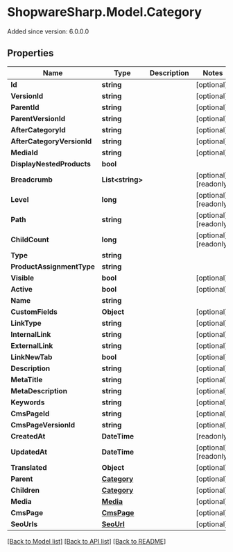 # ShopwareSharp.Model.Category
Added since version: 6.0.0.0

## Properties

Name | Type | Description | Notes
------------ | ------------- | ------------- | -------------
**Id** | **string** |  | [optional] 
**VersionId** | **string** |  | [optional] 
**ParentId** | **string** |  | [optional] 
**ParentVersionId** | **string** |  | [optional] 
**AfterCategoryId** | **string** |  | [optional] 
**AfterCategoryVersionId** | **string** |  | [optional] 
**MediaId** | **string** |  | [optional] 
**DisplayNestedProducts** | **bool** |  | 
**Breadcrumb** | **List&lt;string&gt;** |  | [optional] [readonly] 
**Level** | **long** |  | [optional] [readonly] 
**Path** | **string** |  | [optional] [readonly] 
**ChildCount** | **long** |  | [optional] [readonly] 
**Type** | **string** |  | 
**ProductAssignmentType** | **string** |  | 
**Visible** | **bool** |  | [optional] 
**Active** | **bool** |  | [optional] 
**Name** | **string** |  | 
**CustomFields** | **Object** |  | [optional] 
**LinkType** | **string** |  | [optional] 
**InternalLink** | **string** |  | [optional] 
**ExternalLink** | **string** |  | [optional] 
**LinkNewTab** | **bool** |  | [optional] 
**Description** | **string** |  | [optional] 
**MetaTitle** | **string** |  | [optional] 
**MetaDescription** | **string** |  | [optional] 
**Keywords** | **string** |  | [optional] 
**CmsPageId** | **string** |  | [optional] 
**CmsPageVersionId** | **string** |  | [optional] 
**CreatedAt** | **DateTime** |  | [readonly] 
**UpdatedAt** | **DateTime** |  | [optional] [readonly] 
**Translated** | **Object** |  | [optional] 
**Parent** | [**Category**](Category.md) |  | [optional] 
**Children** | [**Category**](Category.md) |  | [optional] 
**Media** | [**Media**](Media.md) |  | [optional] 
**CmsPage** | [**CmsPage**](CmsPage.md) |  | [optional] 
**SeoUrls** | [**SeoUrl**](SeoUrl.md) |  | [optional] 

[[Back to Model list]](../README.md#documentation-for-models) [[Back to API list]](../README.md#documentation-for-api-endpoints) [[Back to README]](../README.md)

